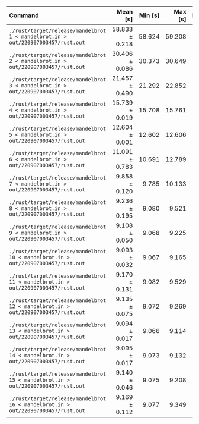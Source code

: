 | Command | Mean [s] | Min [s] | Max [s] | Relative |
|:---|---:|---:|---:|---:|
| `./rust/target/release/mandelbrot 1 < mandelbrot.in > out/220907003457/rust.out` | 58.833 ± 0.218 | 58.624 | 59.208 | 6.47 ± 0.03 |
| `./rust/target/release/mandelbrot 2 < mandelbrot.in > out/220907003457/rust.out` | 30.406 ± 0.086 | 30.373 | 30.649 | 3.34 ± 0.02 |
| `./rust/target/release/mandelbrot 3 < mandelbrot.in > out/220907003457/rust.out` | 21.457 ± 0.490 | 21.292 | 22.852 | 2.36 ± 0.05 |
| `./rust/target/release/mandelbrot 4 < mandelbrot.in > out/220907003457/rust.out` | 15.739 ± 0.019 | 15.708 | 15.761 | 1.73 ± 0.01 |
| `./rust/target/release/mandelbrot 5 < mandelbrot.in > out/220907003457/rust.out` | 12.604 ± 0.001 | 12.602 | 12.606 | 1.39 ± 0.00 |
| `./rust/target/release/mandelbrot 6 < mandelbrot.in > out/220907003457/rust.out` | 11.091 ± 0.783 | 10.691 | 12.789 | 1.22 ± 0.09 |
| `./rust/target/release/mandelbrot 7 < mandelbrot.in > out/220907003457/rust.out` | 9.858 ± 0.120 | 9.785 | 10.133 | 1.08 ± 0.01 |
| `./rust/target/release/mandelbrot 8 < mandelbrot.in > out/220907003457/rust.out` | 9.236 ± 0.195 | 9.080 | 9.521 | 1.02 ± 0.02 |
| `./rust/target/release/mandelbrot 9 < mandelbrot.in > out/220907003457/rust.out` | 9.108 ± 0.050 | 9.068 | 9.225 | 1.00 ± 0.01 |
| `./rust/target/release/mandelbrot 10 < mandelbrot.in > out/220907003457/rust.out` | 9.093 ± 0.032 | 9.067 | 9.165 | 1.00 |
| `./rust/target/release/mandelbrot 11 < mandelbrot.in > out/220907003457/rust.out` | 9.170 ± 0.131 | 9.082 | 9.529 | 1.01 ± 0.01 |
| `./rust/target/release/mandelbrot 12 < mandelbrot.in > out/220907003457/rust.out` | 9.135 ± 0.075 | 9.072 | 9.269 | 1.00 ± 0.01 |
| `./rust/target/release/mandelbrot 13 < mandelbrot.in > out/220907003457/rust.out` | 9.094 ± 0.017 | 9.066 | 9.114 | 1.00 ± 0.00 |
| `./rust/target/release/mandelbrot 14 < mandelbrot.in > out/220907003457/rust.out` | 9.095 ± 0.017 | 9.073 | 9.132 | 1.00 ± 0.00 |
| `./rust/target/release/mandelbrot 15 < mandelbrot.in > out/220907003457/rust.out` | 9.140 ± 0.046 | 9.075 | 9.208 | 1.01 ± 0.01 |
| `./rust/target/release/mandelbrot 16 < mandelbrot.in > out/220907003457/rust.out` | 9.169 ± 0.112 | 9.077 | 9.349 | 1.01 ± 0.01 |
